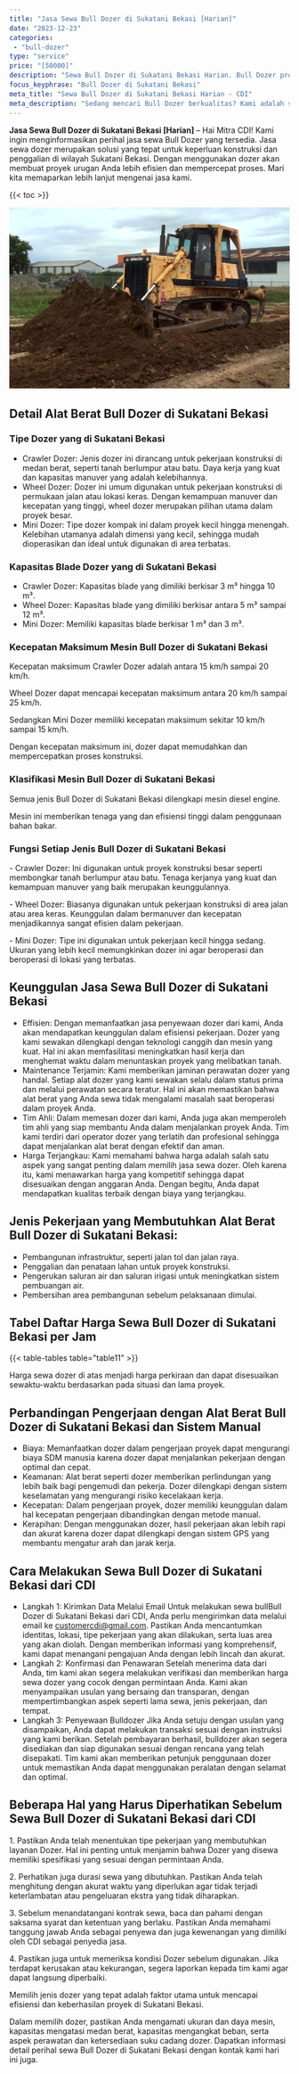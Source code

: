 ```yaml
---
title: "Jasa Sewa Bull Dozer di Sukatani Bekasi [Harian]"
date: "2023-12-23"
categories:
 - "bull-dozer"
type: "service"
price: "[50000]"
description: "Sewa Bull Dozer di Sukatani Bekasi Harian. Bull Dozer profesional untuk kebutuhan proyek konstruksi dengan performa maksimal. Hubungi kami untuk informasi lebih detail."
focus_keyphrase: "Bull Dozer di Sukatani Bekasi"
meta_title: "Sewa Bull Dozer di Sukatani Bekasi Harian - CDI"
meta_description: "Sedang mencari Bull Dozer berkualitas? Kami adalah solusi tepat dengan penawaran terbaik. Klik untuk info lebih lanjut."
---
```


**Jasa Sewa Bull Dozer di Sukatani Bekasi [Harian]** – Hai Mitra CDI! Kami ingin menginformasikan perihal jasa sewa Bull Dozer yang tersedia. Jasa sewa dozer merupakan solusi yang tepat untuk keperluan konstruksi dan penggalian di wilayah Sukatani Bekasi. Dengan menggunakan dozer akan membuat proyek urugan Anda lebih efisien dan mempercepat proses. Mari kita memaparkan lebih lanjut mengenai jasa kami.

{{< toc >}}

![Jasa Sewa Bull Dozer di Sukatani Bekasi [Harian]](/images/bull-dozer/bull-dozer-20.jpg)

## Detail Alat Berat Bull Dozer di Sukatani Bekasi

### Tipe Dozer yang di Sukatani Bekasi

*   Crawler Dozer: Jenis dozer ini dirancang untuk pekerjaan konstruksi di medan berat, seperti tanah berlumpur atau batu. Daya kerja yang kuat dan kapasitas manuver yang adalah kelebihannya.
*   Wheel Dozer: Dozer ini umum digunakan untuk pekerjaan konstruksi di permukaan jalan atau lokasi keras. Dengan kemampuan manuver dan kecepatan yang tinggi, wheel dozer merupakan pilihan utama dalam proyek besar.
*   Mini Dozer: Tipe dozer kompak ini dalam proyek kecil hingga menengah. Kelebihan utamanya adalah dimensi yang kecil, sehingga mudah dioperasikan dan ideal untuk digunakan di area terbatas.

### Kapasitas Blade Dozer yang di Sukatani Bekasi

*   Crawler Dozer: Kapasitas blade yang dimiliki berkisar 3 m³ hingga 10 m³.
*   Wheel Dozer: Kapasitas blade yang dimiliki berkisar antara 5 m³ sampai 12 m³.
*   Mini Dozer: Memiliki kapasitas blade berkisar 1 m³ dan 3 m³.

### Kecepatan Maksimum Mesin Bull Dozer di Sukatani Bekasi

Kecepatan maksimum Crawler Dozer adalah antara 15 km/h sampai 20 km/h.

Wheel Dozer dapat mencapai kecepatan maksimum antara 20 km/h sampai 25 km/h.

Sedangkan Mini Dozer memiliki kecepatan maksimum sekitar 10 km/h sampai 15 km/h.

Dengan kecepatan maksimum ini, dozer dapat memudahkan dan mempercepatkan proses konstruksi.

### Klasifikasi Mesin Bull Dozer di Sukatani Bekasi

Semua jenis Bull Dozer di Sukatani Bekasi dilengkapi mesin diesel engine.

Mesin ini memberikan tenaga yang dan efisiensi tinggi dalam penggunaan bahan bakar.

### Fungsi Setiap Jenis Bull Dozer di Sukatani Bekasi

\- Crawler Dozer: Ini digunakan untuk proyek konstruksi besar seperti membongkar tanah berlumpur atau batu. Tenaga kerjanya yang kuat dan kemampuan manuver yang baik merupakan keunggulannya.

\- Wheel Dozer: Biasanya digunakan untuk pekerjaan konstruksi di area jalan atau area keras. Keunggulan dalam bermanuver dan kecepatan menjadikannya sangat efisien dalam pekerjaan.

\- Mini Dozer: Tipe ini digunakan untuk pekerjaan kecil hingga sedang. Ukuran yang lebih kecil memungkinkan dozer ini agar beroperasi dan beroperasi di lokasi yang terbatas.

## Keunggulan Jasa Sewa Bull Dozer di Sukatani Bekasi

*   Effisien: Dengan memanfaatkan jasa penyewaan dozer dari kami, Anda akan mendapatkan keunggulan dalam efisiensi pekerjaan. Dozer yang kami sewakan dilengkapi dengan teknologi canggih dan mesin yang kuat. Hal ini akan memfasilitasi meningkatkan hasil kerja dan menghemat waktu dalam menuntaskan proyek yang melibatkan tanah.
*   Maintenance Terjamin: Kami memberikan jaminan perawatan dozer yang handal. Setiap alat dozer yang kami sewakan selalu dalam status prima dan melalui perawatan secara teratur. Hal ini akan memastikan bahwa alat berat yang Anda sewa tidak mengalami masalah saat beroperasi dalam proyek Anda.
*   Tim Ahli: Dalam memesan dozer dari kami, Anda juga akan memperoleh tim ahli yang siap membantu Anda dalam menjalankan proyek Anda. Tim kami terdiri dari operator dozer yang terlatih dan profesional sehingga dapat menjalankan alat berat dengan efektif dan aman.
*   Harga Terjangkau: Kami memahami bahwa harga adalah salah satu aspek yang sangat penting dalam memilih jasa sewa dozer. Oleh karena itu, kami menawarkan harga yang kompetitif sehingga dapat disesuaikan dengan anggaran Anda. Dengan begitu, Anda dapat mendapatkan kualitas terbaik dengan biaya yang terjangkau.

## Jenis Pekerjaan yang Membutuhkan Alat Berat Bull Dozer di Sukatani Bekasi:

*   Pembangunan infrastruktur, seperti jalan tol dan jalan raya.
*   Penggalian dan penataan lahan untuk proyek konstruksi.
*   Pengerukan saluran air dan saluran irigasi untuk meningkatkan sistem pembuangan air.
*   Pembersihan area pembangunan sebelum pelaksanaan dimulai.

## Tabel Daftar Harga Sewa Bull Dozer di Sukatani Bekasi per Jam

{{< table-tables table="table11" >}}

Harga sewa dozer di atas menjadi harga perkiraan dan dapat disesuaikan sewaktu-waktu berdasarkan pada situasi dan lama proyek.

## Perbandingan Pengerjaan dengan Alat Berat Bull Dozer di Sukatani Bekasi dan Sistem Manual

*   Biaya: Memanfaatkan dozer dalam pengerjaan proyek dapat mengurangi biaya SDM manusia karena dozer dapat menjalankan pekerjaan dengan optimal dan cepat.
*   Keamanan: Alat berat seperti dozer memberikan perlindungan yang lebih baik bagi pengemudi dan pekerja. Dozer dilengkapi dengan sistem keselamatan yang mengurangi risiko kecelakaan kerja.
*   Kecepatan: Dalam pengerjaan proyek, dozer memiliki keunggulan dalam hal kecepatan pengerjaan dibandingkan dengan metode manual.
*   Kerapihan: Dengan menggunakan dozer, hasil pekerjaan akan lebih rapi dan akurat karena dozer dapat dilengkapi dengan sistem GPS yang membantu mengatur arah dan jarak kerja.

## Cara Melakukan Sewa Bull Dozer di Sukatani Bekasi dari CDI

*   Langkah 1: Kirimkan Data Melalui Email
Untuk melakukan sewa bullBull Dozer di Sukatani Bekasi dari CDI, Anda perlu mengirimkan data melalui email ke customercdi@gmail.com. Pastikan Anda mencantumkan identitas, lokasi, tipe pekerjaan yang akan dilakukan, serta luas area yang akan diolah. Dengan memberikan informasi yang komprehensif, kami dapat menangani pengajuan Anda dengan lebih lincah dan akurat.
*   Langkah 2: Konfirmasi dan Penawaran
Setelah menerima data dari Anda, tim kami akan segera melakukan verifikasi dan memberikan harga sewa dozer yang cocok dengan permintaan Anda. Kami akan menyampaikan usulan yang bersaing dan transparan, dengan mempertimbangkan aspek seperti lama sewa, jenis pekerjaan, dan tempat.
*   Langkah 3: Penyewaan Bulldozer
Jika Anda setuju dengan usulan yang disampaikan, Anda dapat melakukan transaksi sesuai dengan instruksi yang kami berikan. Setelah pembayaran berhasil, bulldozer akan segera disediakan dan siap digunakan sesuai dengan rencana yang telah disepakati. Tim kami akan memberikan petunjuk penggunaan dozer untuk memastikan Anda dapat menggunakan peralatan dengan selamat dan optimal.

## Beberapa Hal yang Harus Diperhatikan Sebelum Sewa Bull Dozer di Sukatani Bekasi dari CDI

1\.  Pastikan Anda telah menentukan tipe pekerjaan yang membutuhkan layanan Dozer. Hal ini penting untuk menjamin bahwa Dozer yang disewa memiliki spesifikasi yang sesuai dengan permintaan Anda.

2\.  Perhatikan juga durasi sewa yang dibutuhkan. Pastikan Anda telah menghitung dengan akurat waktu yang diperlukan agar tidak terjadi keterlambatan atau pengeluaran ekstra yang tidak diharapkan.

3\.  Sebelum menandatangani kontrak sewa, baca dan pahami dengan saksama syarat dan ketentuan yang berlaku. Pastikan Anda memahami tanggung jawab Anda sebagai penyewa dan juga kewenangan yang dimiliki oleh CDI sebagai penyedia jasa.

4\.  Pastikan juga untuk memeriksa kondisi Dozer sebelum digunakan. Jika terdapat kerusakan atau kekurangan, segera laporkan kepada tim kami agar dapat langsung diperbaiki.

Memilih jenis dozer yang tepat adalah faktor utama untuk mencapai efisiensi dan keberhasilan proyek di Sukatani Bekasi.

Dalam memilih dozer, pastikan Anda mengamati ukuran dan daya mesin, kapasitas mengatasi medan berat, kapasitas mengangkat beban, serta aspek perawatan dan ketersediaan suku cadang dozer. Dapatkan informasi detail perihal sewa Bull Dozer di Sukatani Bekasi dengan kontak kami hari ini juga.